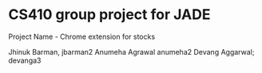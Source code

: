 # CS410 group project for JADE

Project Name - Chrome extension for stocks


Jhinuk Barman, jbarman2
Anumeha Agrawal  anumeha2
Devang Aggarwal; devanga3
